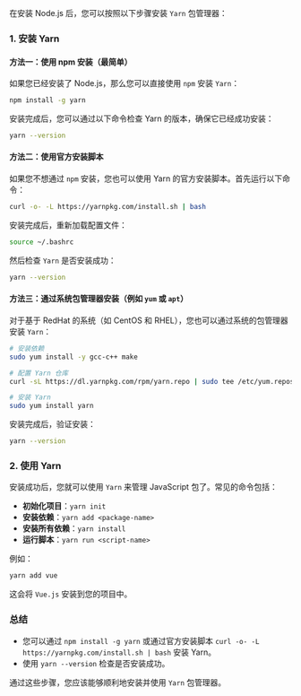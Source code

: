在安装 Node.js 后，您可以按照以下步骤安装 `Yarn` 包管理器：

### 1. **安装 Yarn**

#### 方法一：使用 npm 安装（最简单）
如果您已经安装了 Node.js，那么您可以直接使用 `npm` 安装 `Yarn`：

```bash
npm install -g yarn
```

安装完成后，您可以通过以下命令检查 Yarn 的版本，确保它已经成功安装：

```bash
yarn --version
```

#### 方法二：使用官方安装脚本
如果您不想通过 `npm` 安装，您也可以使用 Yarn 的官方安装脚本。首先运行以下命令：

```bash
curl -o- -L https://yarnpkg.com/install.sh | bash
```

安装完成后，重新加载配置文件：

```bash
source ~/.bashrc
```

然后检查 `Yarn` 是否安装成功：

```bash
yarn --version
```

#### 方法三：通过系统包管理器安装（例如 `yum` 或 `apt`）

对于基于 RedHat 的系统（如 CentOS 和 RHEL），您也可以通过系统的包管理器安装 `Yarn`：

```bash
# 安装依赖
sudo yum install -y gcc-c++ make

# 配置 Yarn 仓库
curl -sL https://dl.yarnpkg.com/rpm/yarn.repo | sudo tee /etc/yum.repos.d/yarn.repo

# 安装 Yarn
sudo yum install yarn
```

安装完成后，验证安装：

```bash
yarn --version
```

### 2. **使用 Yarn**

安装成功后，您就可以使用 `Yarn` 来管理 JavaScript 包了。常见的命令包括：

- **初始化项目**：`yarn init`
- **安装依赖**：`yarn add <package-name>`
- **安装所有依赖**：`yarn install`
- **运行脚本**：`yarn run <script-name>`
  

例如：

```bash
yarn add vue
```

这会将 `Vue.js` 安装到您的项目中。

### 总结

- 您可以通过 `npm install -g yarn` 或通过官方安装脚本 `curl -o- -L https://yarnpkg.com/install.sh | bash` 安装 Yarn。
- 使用 `yarn --version` 检查是否安装成功。
  

通过这些步骤，您应该能够顺利地安装并使用 `Yarn` 包管理器。